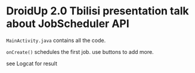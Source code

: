 # DroidUp 2.0 Tbilisi presentation talk about JobScheduler API

```MainActivity.java``` contains all the code.

```onCreate()``` schedules the first job. use buttons to add more.

see Logcat for result

